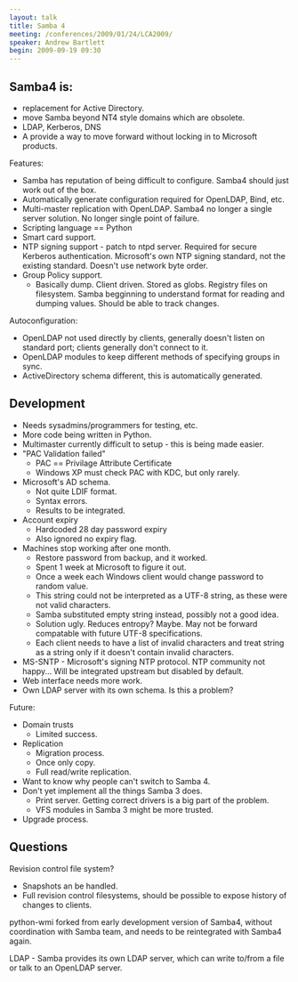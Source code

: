 ```yaml
---
layout: talk
title: Samba 4
meeting: /conferences/2009/01/24/LCA2009/
speaker: Andrew Bartlett
begin: 2009-09-19 09:30  
---
```

## Samba4 is:

* replacement for Active Directory.
* move Samba beyond NT4 style domains which are obsolete.
* LDAP, Kerberos, DNS
* A provide a way to move forward without locking in to Microsoft products.

Features:

* Samba has reputation of being difficult to configure.  Samba4 should just work out of the box.
* Automatically generate configuration required for OpenLDAP, Bind, etc.
* Multi-master replication with OpenLDAP. Samba4 no longer a single server solution. No longer
single point of failure.
* Scripting language == Python
* Smart card support.
* NTP signing support - patch to ntpd server. Required for secure Kerberos
authentication. Microsoft's own NTP signing standard, not the existing
standard. Doesn't use network byte order.
* Group Policy support.
  * Basically dump. Client driven. Stored as globs. Registry files on
filesystem. Samba begginning to understand format for reading and dumping
values. Should be able to track changes.

Autoconfiguration:

* OpenLDAP not used directly by clients, generally doesn't listen on standard
port; clients generally don't connect to it.
* OpenLDAP modules to keep different methods of specifying groups in sync.
* ActiveDirectory schema different, this is automatically generated.

## Development

* Needs sysadmins/programmers for testing, etc.
* More code being written in Python.
* Multimaster currently difficult to setup - this is being made easier.
* "PAC Validation failed"
  * PAC == Privilage Attribute Certificate
  * Windows XP must check PAC with KDC, but only rarely.
* Microsoft's AD schema.
  * Not quite LDIF format.
  * Syntax errors.
  * Results to be integrated.
* Account expiry
  * Hardcoded 28 day password expiry
  * Also ignored no expiry flag.
* Machines stop working after one month.
  * Restore password from backup, and it worked.
  * Spent 1 week at Microsoft to figure it out.
  * Once a week each Windows client would change password to random value.
  * This string could not be interpreted as a UTF-8 string, as these were not valid characters.
  * Samba substituted empty string instead, possibly not a good idea.
  * Solution ugly. Reduces entropy? Maybe. May not be forward compatable with future UTF-8 specifications.
  * Each client needs to have a list of invalid characters and treat string as a string only if it doesn't contain invalid characters.
* MS-SNTP - Microsoft's signing NTP protocol. NTP community not happy... Will be integrated upstream but disabled by default.
* Web interface needs more work.
* Own LDAP server with its own schema. Is this a problem?

Future:

* Domain trusts
  * Limited success.
* Replication
  * Migration process.
  * Once only copy.
  * Full read/write replication.
* Want to know why people can't switch to Samba 4.
* Don't yet implement all the things Samba 3 does.
  * Print server. Getting correct drivers is a big part of the problem.
  * VFS modules in Samba 3 might be more trusted.
* Upgrade process.

## Questions

Revision control file system?

* Snapshots an be handled.
* Full revision control filesystems, should be possible to expose history of changes to clients.

python-wmi forked from early development version of Samba4, without coordination with Samba team, and needs to be reintegrated
with Samba4 again.

LDAP - Samba provides its own LDAP server, which can write to/from a file or talk to an OpenLDAP server.
